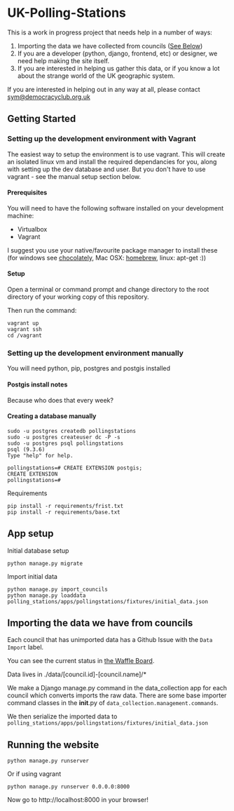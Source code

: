 # UK-Polling-Stations

This is a work in progress project that needs help in a number of ways:

1. Importing the data we have collected from councils ([See Below](https://github.com/DemocracyClub/UK-Polling-Stations#importing-the-data-we-have-from-councils))
2. If you are a developer (python, django, frontend, etc) or designer, we need help making the site itself.
3. If you are interested in helping us gather this data, or if you know a lot about the strange world of the UK geographic system.

If you are interested in helping out in any way at all, please contact sym@democracyclub.org.uk

## Getting Started

### Setting up the development environment with Vagrant

The easiest way to setup the environment is to use vagrant.  This will create an isolated linux vm and install the required dependancies for you, along with setting up the dev database and user.  But you don't have to use vagrant - see the manual setup section below.

#### Prerequisites

You will need to have the following software installed on your development machine: 
* Virtualbox
* Vagrant 

I suggest you use your native/favourite package manager to install these (for windows see [chocolately](https://chocolatey.org/), Mac OSX: [homebrew](), linux: apt-get :))

#### Setup

Open a terminal or command prompt and change directory to the root directory of your working copy of this repository.

Then run the command:

```Batchfile
vagrant up
vagrant ssh
cd /vagrant
```

### Setting up the development environment manually

You will need python, pip, postgres and postgis installed

#### Postgis install notes

Because who does that every week?

#### Creating a database manually

```
sudo -u postgres createdb pollingstations
sudo -u postgres createuser dc -P -s
sudo -u postgres psql pollingstations
psql (9.3.6)
Type "help" for help.

pollingstations=# CREATE EXTENSION postgis;
CREATE EXTENSION
pollingstations=#
```

Requirements 
 ```
pip install -r requirements/frist.txt      
pip install -r requirements/base.txt    
```

## App setup

Initial database setup
```
python manage.py migrate
```
Import initial data
```
python manage.py import_councils
python manage.py loaddata polling_stations/apps/pollingstations/fixtures/initial_data.json
```
## Importing the data we have from councils

Each council that has unimported data has a Github Issue with the `Data Import` label.

You can see the current status in [the Waffle Board](https://waffle.io/DemocracyClub/UK-Polling-Stations?label=Data%20Import).

Data lives in ./data/[council.id]-[council.name]/*

We make a Django manage.py command in the data_collection app for each council which converts
imports the raw data. There are some base importer command classes in the __init__.py of `data_collection.management.commands`.

We then serialize the imported data to `polling_stations/apps/pollingstations/fixtures/initial_data.json`

## Running the website

```
python manage.py runserver
```

Or if using vagrant

```
python manage.py runserver 0.0.0.0:8000
```

Now go to http://localhost:8000 in your browser!
